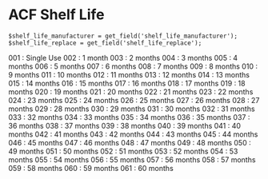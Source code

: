 # ACF Shelf Life

    $shelf_life_manufacturer = get_field('shelf_life_manufacturer');
    $shelf_life_replace = get_field('shelf_life_replace');

001 : Single Use
002 : 1 month
003 : 2 months
004 : 3 months
005 : 4 months
006 : 5 months
007 : 6 months
008 : 7 months
009 : 8 months
010 : 9 months
011 : 10 months
012 : 11 months
013 : 12 months
014 : 13 months
015 : 14 months
016 : 15 months
017 : 16 months
018 : 17 months
019 : 18 months
020 : 19 months
021 : 20 months
022 : 21 months
023 : 22 months
024 : 23 months
025 : 24 months
026 : 25 months
027 : 26 months
028 : 27 months
029 : 28 months
030 : 29 months
031 : 30 months
032 : 31 months
033 : 32 months
034 : 33 months
035 : 34 months
036 : 35 months
037 : 36 months
038 : 37 months
039 : 38 months
040 : 39 months
041 : 40 months
042 : 41 months
043 : 42 months
044 : 43 months
045 : 44 months
046 : 45 months
047 : 46 months
048 : 47 months
049 : 48 months
050 : 49 months
051 : 50 months
052 : 51 months
053 : 52 months
054 : 53 months
055 : 54 months
056 : 55 months
057 : 56 months
058 : 57 months
059 : 58 months
060 : 59 months
061 : 60 months